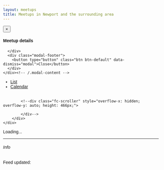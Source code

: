 ```yaml
---
layout: meetups
title: Meetups in Newport and the surrounding area
---
```




<script src="//cdnjs.cloudflare.com/ajax/libs/fullcalendar/3.0.0/fullcalendar.min.js" crossorigin="anonymous"></script>

<link rel="stylesheet" href="//cdnjs.cloudflare.com/ajax/libs/fullcalendar/3.0.0/fullcalendar.min.css"/>

<link rel="stylesheet" href="//cdnjs.cloudflare.com/ajax/libs/fullcalendar/3.0.0/fullcalendar.print.css" media="print"/>


<style>

	body {
		margin: 40px 10px;
		padding: 0;
		font-family: "Lucida Grande",Helvetica,Arial,Verdana,sans-serif;
		font-size: 14px;
	}

	#calendar {
		max-width: 900px;
		margin: 0 auto;
	}
	
	.eventTitle
	{ cursor: pointer; cursor: hand; }

</style>


<div id="eventDetail" class="modal fade" tabindex="-1" role="dialog">
  <div class="modal-dialog" role="document">
    <div class="modal-content">
      <div class="modal-header">
        <button type="button" class="close" data-dismiss="modal" aria-label="Close"><span aria-hidden="true">&times;</span></button>
        <h4 class="modal-title">Meetup details</h4>
      </div>
      <div class="modal-body" id="eventDetailBody">
        
      </div>
      <div class="modal-footer">
        <button type="button" class="btn btn-default" data-dismiss="modal">Close</button>
      </div>
    </div><!-- /.modal-content -->
  </div><!-- /.modal-dialog -->
</div><!-- /.modal -->



 <!-- Nav tabs -->
  <ul class="nav nav-tabs" id="tabStrip" role="tablist">
    <li role="presentation" class="active"><a href="#list" aria-controls="list" role="tab" data-toggle="tab">List</a></li>
    <li role="presentation"><a href="#calendar" aria-controls="calendar" role="tab" data-toggle="tab">Calendar</a></li>    
  </ul>

  <!-- Tab panes -->
  <div class="tab-content">    
    <div role="tabpanel" class="tab-pane active" id="list"><div id="listContent" class="fc fc-unthemed fc-ltr">
	<!--div class="fc-toolbar">
		<div class="fc-left">
			<div class="fc-button-group">
				<button type="button" class="fc-prev-button fc-button fc-state-default fc-corner-left">
					<span class="fc-icon fc-icon-left-single-arrow"/>
				</button>
				<button type="button" class="fc-next-button fc-button fc-state-default fc-corner-right">
					<span class="fc-icon fc-icon-right-single-arrow"/>
				</button>
			</div>
			<button type="button" class="fc-today-button fc-button fc-state-default fc-corner-left fc-corner-right fc-state-disabled" disabled="">today</button>
		</div>
		<div class="fc-right">
			<div class="fc-button-group">
				<button type="button" class="fc-month-button fc-button fc-state-default fc-corner-left">month</button>
				<button type="button" class="fc-agendaWeek-button fc-button fc-state-default">week</button>
				<button type="button" class="fc-agendaDay-button fc-button fc-state-default">day</button>
				<button type="button" class="fc-listWeek-button fc-button fc-state-default fc-corner-right fc-state-active">list</button>
			</div>
		</div>
		<div class="fc-center">
			<h2>Sep 4 – 10, 2016</h2>
		</div>
		<div class="fc-clear"/>
	</div-->
	<div class="fc-view-container" style="">
		<div class="fc-view fc-listWeek-view fc-list-view fc-widget-content">
			<table id="eventsTable" class="fc-list-table">
					<tbody>
					</tbody>
				</table>
			
			<!--div class="fc-scroller" style="overflow-x: hidden; overflow-y: auto; height: 466px;">
				
			</div-->
		</div>
	</div>
</div>
</div>
	<div role="tabpanel" class="tab-pane" id="calendar"><div id="calendarContent"><span class="loading">Loading...</span></div></div>
</div>

---



<script src="meetups.js"></script>

###### Info
<p>Feed updated: <span id="feedDate" /></p>

<script>

$( document ).ready(function() 
{
	var region = getParameterByName('region');
	var apiMode = getParameterByName('apimode');
	
	if(region!=null)
	{
		$(".areanav .active").removeClass("active");
		log($(".region." + region).length);
		$(".region." + region).addClass("active");
		
		if(getParameterByName('mode')!='all')
		{
			getJson(region, showMeetupsByDay,apiMode);
		}
		else
		{
			getJson(region, showMeetups,apiMode);
		}
	}
	else
	{
		$("#dynamic").empty();
		$("#dynamic").append("<div class='alert alert-danger'>Please pick a region from the navigation bar</div>");
	}
	
	setupTabs();
});

var $jsonData;
function setupTabs()
{

	$('#tabStrip a[href="#list"]').click(function (e) {
	  e.preventDefault()
	  $(this).tab('show')
	  
	});
	$('#tabStrip a[href="#calendar"]').click(function (e) {
	  e.preventDefault()
	  log("calendar");
	  $(this).tab('show')
	  showCalendar($jsonData);
	  
	  
 
	  
	});
	
}
function showMeetups(data)
{

	$("#dynamic").empty();
	
	$json = $.parseJSON(data);
	
	$.each($json.Items, function(i,item)
	{
		renderMeetup(item);
	});
	
	renderFilters($json);
	$("#feedDate").text($json.Generated);
	
	
}
function printTableVersion($json)
{
	$("#dynamic").empty();
	
	var $table = $("#eventsTable");
	
	var $tableBody = $table.find("tbody");
	//$table.appendTo($("#dynamic"));
	
	printTableDay($tableBody, "Saturday",$json);
	printTableDay($tableBody, "Sunday",$json);
	printTableDay($tableBody, "Monday",$json);
	printTableDay($tableBody, "Tuesday",$json);
	printTableDay($tableBody, "Wednesday",$json);
	printTableDay($tableBody, "Thursday",$json);
	printTableDay($tableBody, "Friday",$json);
	
}

function printTableDay($tableBody, day, $json)
{
	var isHeaderRowAppended = false;
	var $row = $(
					 '	<tr class="fc-list-heading" data-date="2016-09-06">'
					+ '		<td class="fc-widget-header" colspan="3">'
					+ '			<a class="fc-list-heading-main" data-goto="{&quot;date&quot;:&quot;2016-09-06&quot;,&quot;type&quot;:&quot;day&quot;}">Tuesday</a>' //<a class="fc-list-heading-alt" data-goto="{&quot;date&quot;:&quot;2016-09-06&quot;,&quot;type&quot;:&quot;day&quot;}">September 6, 2016</a>'
					+ '		</td>'
					+ '	</tr>');
	$row.find("a").text(day);
	
	
	for(var index=0;index<$json.Items.length;index++)
	{
		var item = $json.Items[index];
		
		if(item.When.Day==day)
		{
			if(!isHeaderRowAppended)
			{
				$row.appendTo($tableBody);
				isHeaderRowAppended=true;
			}
		
			$row = $('<tr class="fc-list-item eventTitle">'
					+ '		<td class="fc-list-item-time fc-widget-content">11:30am</td>'
					+ '		<td class="fc-list-item-marker fc-widget-content">'
					+ '			<span class="fc-event-dot"/>'
					+ '		</td>'
					+ '		<td class="fc-list-item-title fc-widget-content">'
					+ '			<a></a><span class="fc-list-heading-alt"/>'
					+ '		</td>'
					+ '	</tr>');
			//log($row);
			
			$row.find(".fc-list-item-time").text(item.When.StartTime);
			var titleText = item.Title + " - " + item.Area;
			

			$row.find(".fc-list-item-title a").text(titleText);
			if(item.When.Repeats!='Weekly')
			{
				$row.find(".fc-list-item-title span").text(item.When.Summary);
			}
			
			$row.appendTo($tableBody);
			$row.data("item",item);
			$row.click(function(){
			
				$("#eventDetailBody").empty();
				var item = $(this).data("item");
				var $div = $("#eventDetailBody");
				renderMeetup(item, $div);
				
				//$('#eventDetail .modal-title').text(item.Title);
				$('#eventDetail').modal();
				
				return false;
			
			
			
		});
	}
}
}

function showMeetupsByDay($json)
{
	$jsonData = $json;
	printTableVersion($json);
	//showCalendar($json);
	
	//renderFilters($json);
	
	$("#feedDate").text($json.Generated);
return;
//log($json);
	
	$("#dynamic").empty();
	
	
	printDay("Saturday",$json);
	printDay("Sunday",$json);
	printDay("Monday",$json);
	printDay("Tuesday",$json);
	printDay("Wednesday",$json);
	printDay("Thursday",$json);
	printDay("Friday",$json);
	
	renderFilters($json);
	
	$("#feedDate").text($json.Generated);
}
function printDay(day, $json)
{

	if($json.Items.length>0)
	{
		var $row = null;
		var isFirstForDay = true;
		var $col1 = null;
		var $col2 = null;
		

		var index = -1;
		$.each($json.Items, function(i,item){
		if(item.When.Day==day)
		
		{
			if(isFirstForDay==true)
			{
				$row = $("<div class='row'/>");
				$row.appendTo($("#dynamic"));
				$row.append("<h2>" + day + "</h2>");
				isFirstForDay=false;
			}
			index++;
			if(isOdd(index))
			{
				if($col1==null)
				{
					$col1 = $("<div class='col-sm-6'/>")
					$col1.appendTo($row);
				}
			
				renderMeetup(item);
			}
			else
			{
				if($col2==null)
				{
					$col2 = $("<div class='col-sm-6'/>");
					$col2.appendTo($row);
				}
				renderMeetup(item);
			}
		}
		
		});
		
		
	
	}
	
}


function showCalendar($json)
{
	if($("#calendarContent .loading").length==0)
	{
		log("calendar already initialised");
		return;
	}

		var events = [];
		$.each($json.Items, function(i,item){
			if(item.Status=='Confirmed')
			{
				for(var index=0;index<item.When.Upcoming.length; index++)
				{
					//log(item.When.Upcoming[index]);
					var event = {title: item.Title + ' - ' + item.Area, 
								start: item.When.Upcoming[index] + "T" + item.When.StartTime,
								end: item.When.Upcoming[index] + "T" + item.When.EndTime,
					className:['eventTitle'],
					sourceItem: item};
				
					events[events.length] = event;
				}
			}
		});
		
		log($('#calendarContent').html());
		$('#calendarContent').empty();
		log($('#calendarContent').html());
		$('#calendarContent').fullCalendar({
			header: {
				left: 'prev,next today',
				center: 'title',
				right: 'month,agendaWeek,agendaDay,listWeek'
			},
			defaultView: 'listWeek',
			defaultDate: '2016-09-04',
			navLinks: true, // can click day/week names to navigate views
			editable: true,
			eventLimit: true, // allow "more" link when too many events
			events: events,
			 eventClick: function(event) {
				$("#eventDetailBody").empty();
				var $div = $("#eventDetailBody");
				renderMeetup(event.sourceItem, $div);
				
				$('#eventDetail .modal-title').text(event.sourceItem.Title);
				$('#eventDetail').modal();
				
				return false;

			}	
		});
		
		log($('#calendarContent').html());
	
}


</script>
